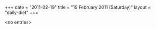 +++
date = "2011-02-19"
title = "19 February 2011 (Saturday)"
layout = "daily-diet"
+++


\<no entries\>